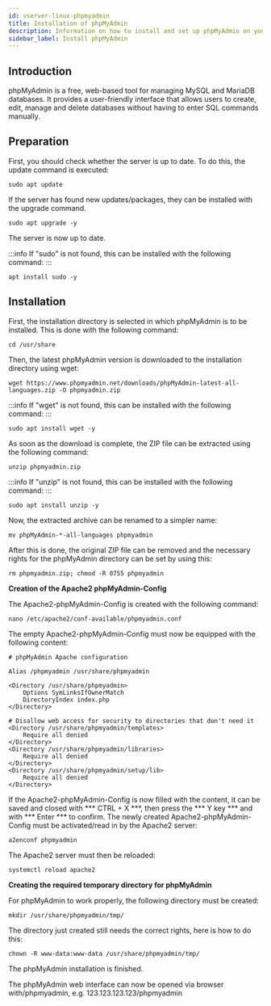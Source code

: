 ```yaml
---
id: vserver-linux-phpmyadmin
title: Installation of phpMyAdmin
description: Information on how to install and set up phpMyAdmin on your Linux VPS from ZAP-Hosting - ZAP-Hosting.com documentation
sidebar_label: Install phpMyAdmin
---
```


## Introduction

phpMyAdmin is a free, web-based tool for managing MySQL and MariaDB databases. It provides a user-friendly interface that allows users to create, edit, manage and delete databases without having to enter SQL commands manually. 

## Preparation

First, you should check whether the server is up to date. To do this, the update command is executed: 

```
sudo apt update
```

If the server has found new updates/packages, they can be installed with the upgrade command. 

```
sudo apt upgrade -y
```

The server is now up to date. 

:::info
If "sudo" is not found, this can be installed with the following command: 
:::

```
apt install sudo -y
```

## Installation

First, the installation directory is selected in which phpMyAdmin is to be installed. This is done with the following command: 

```
cd /usr/share
```

Then, the latest phpMyAdmin version is downloaded to the installation directory using wget:

```
wget https://www.phpmyadmin.net/downloads/phpMyAdmin-latest-all-languages.zip -O phpmyadmin.zip
```

:::info
If "wget" is not found, this can be installed with the following command: 
:::

```
sudo apt install wget -y
```

As soon as the download is complete, the ZIP file can be extracted using the following command: 

```
unzip phpmyadmin.zip
```

:::info
If "unzip" is not found, this can be installed with the following command: 
:::

```
sudo apt install unzip -y
```

Now, the extracted archive can be renamed to a simpler name: 

```
mv phpMyAdmin-*-all-languages phpmyadmin
```

After this is done, the original ZIP file can be removed and the necessary rights for the phpMyAdmin directory can be set by using this: 

```
rm phpmyadmin.zip; chmod -R 0755 phpmyadmin
```

**Creation of the Apache2 phpMyAdmin-Config**

The Apache2-phpMyAdmin-Config is created with the following command:

```
nano /etc/apache2/conf-available/phpmyadmin.conf
```
The empty Apache2-phpMyAdmin-Config must now be equipped with the following content: 

```
# phpMyAdmin Apache configuration

Alias /phpmyadmin /usr/share/phpmyadmin

<Directory /usr/share/phpmyadmin>
    Options SymLinksIfOwnerMatch
    DirectoryIndex index.php
</Directory>

# Disallow web access for security to directories that don't need it
<Directory /usr/share/phpmyadmin/templates>
    Require all denied
</Directory>
<Directory /usr/share/phpmyadmin/libraries>
    Require all denied
</Directory>
<Directory /usr/share/phpmyadmin/setup/lib>
    Require all denied
</Directory>
```

If the Apache2-phpMyAdmin-Config is now filled with the content, it can be saved and closed with *** CTRL + X ***, then press the *** Y key *** and with *** Enter *** to confirm. The newly created Apache2-phpMyAdmin-Config must be activated/read in by the Apache2 server:

```
a2enconf phpmyadmin
```

The Apache2 server must then be reloaded: 

```
systemctl reload apache2
```

**Creating the required temporary directory for phpMyAdmin**

For phpMyAdmin to work properly, the following directory must be created:

```
mkdir /usr/share/phpmyadmin/tmp/
```

The directory just created still needs the correct rights, here is how to do this:

```
chown -R www-data:www-data /usr/share/phpmyadmin/tmp/
```

 The phpMyAdmin installation is finished. 

The phpMyAdmin web interface can now be opened via browser with/phpmyadmin, e.g. 123.123.123.123/phpmyadmin
